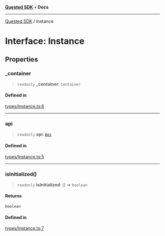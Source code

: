 [**Quested SDK**](../README.md) • **Docs**

***

[Quested SDK](../README.md) / Instance

# Interface: Instance

## Properties

### \_container

> `readonly` **\_container**: `Container`

#### Defined in

[types/Instance.ts:6](https://github.com/Quested-io/QuestedSDK/blob/49b727c26a12b14175ad778bc40a297a85537c78/src/types/Instance.ts#L6)

***

### api

> `readonly` **api**: [`Api`](Api.md)

#### Defined in

[types/Instance.ts:5](https://github.com/Quested-io/QuestedSDK/blob/49b727c26a12b14175ad778bc40a297a85537c78/src/types/Instance.ts#L5)

***

### isInitialized()

> `readonly` **isInitialized**: () => `boolean`

#### Returns

`boolean`

#### Defined in

[types/Instance.ts:7](https://github.com/Quested-io/QuestedSDK/blob/49b727c26a12b14175ad778bc40a297a85537c78/src/types/Instance.ts#L7)
